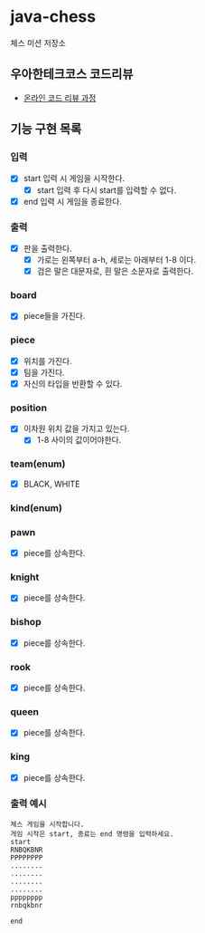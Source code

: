 # java-chess

체스 미션 저장소

## 우아한테크코스 코드리뷰

- [온라인 코드 리뷰 과정](https://github.com/woowacourse/woowacourse-docs/blob/master/maincourse/README.md)

## 기능 구현 목록

### 입력
- [x] start 입력 시 게임을 시작한다.
  - [x] start 입력 후 다시 start를 입력할 수 없다.
- [x] end 입력 시 게임을 종료한다.

### 출력
- [x] 판을 출력한다.
    - [x] 가로는 왼쪽부터 a-h, 세로는 아래부터 1-8 이다.
    - [x] 검은 말은 대문자로, 흰 말은 소문자로 출력한다.

### board
- [x] piece들을 가진다.

### piece
- [x] 위치를 가진다.
- [x] 팀을 가진다.
- [x] 자신의 타입을 반환할 수 있다.

### position
- [x] 이차원 위치 값을 가지고 있는다.
  - [x] 1-8 사이의 값이어야한다.

### team(enum)
- [x] BLACK, WHITE

### kind(enum)

### pawn
- [x] piece를 상속한다.

### knight
- [x] piece를 상속한다.

### bishop
- [x] piece를 상속한다.

### rook
- [x] piece를 상속한다.

### queen
- [x] piece를 상속한다.

### king
- [x] piece를 상속한다.


### 출력 예시

```
체스 게임을 시작합니다.
게임 시작은 start, 종료는 end 명령을 입력하세요.
start
RNBQKBNR
PPPPPPPP
........
........
........
........
pppppppp
rnbqkbnr

end
```
